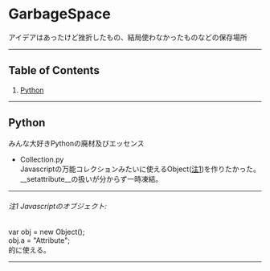 # GarbageSpace
アイデアはあったけど挫折したもの、結局使わなかったものなどの保存場所

------
## Table of Contents
<ol>
	<li><a href=#python >Python</a></li>
</ol>

------
## Python
みんな大好きPythonの廃材及びエッセンス<br>
+ Collection.py<br>
Javascriptの万能コレクションみたいに使えるObject(<a href=#注1-javascriptのオブジェクト>注1</a>)を作りたかった。__setattribute__の扱いが分からず一時凍結。

---

###### 注1 Javascriptのオブジェクト:
var obj = new Object();<br>
obj.a = "Attribute";<br>
的に使える。<br>

---
